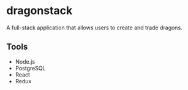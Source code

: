 # dragonstack
A full-stack application that allows users to create and trade dragons.

## Tools

- Node.js
- PostgreSQL
- React
- Redux
